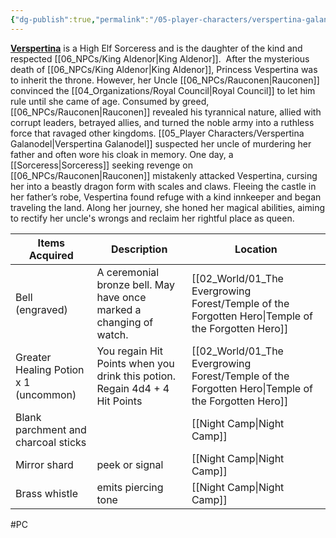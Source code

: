 ```yaml
---
{"dg-publish":true,"permalink":"/05-player-characters/verspertina-galanodel/"}
---
```



**[Verspertina](https://www.dndbeyond.com/characters/85369115)** is a High Elf Sorceress and is the daughter of the kind and respected [[06_NPCs/King Aldenor\|King Aldenor]].  After the mysterious death of [[06_NPCs/King Aldenor\|King Aldenor]], Princess Vespertina was to inherit the throne. However, her Uncle [[06_NPCs/Rauconen\|Rauconen]] convinced the [[04_Organizations/Royal Council\|Royal Council]] to let him rule until she came of age. Consumed by greed, [[06_NPCs/Rauconen\|Rauconen]] revealed his tyrannical nature, allied with corrupt leaders, betrayed allies, and turned the noble army into a ruthless force that ravaged other kingdoms. [[05_Player Characters/Verspertina Galanodel\|Verspertina Galanodel]] suspected her uncle of murdering her father and often wore his cloak in memory. One day, a [[Sorceress\|Sorceress]] seeking revenge on [[06_NPCs/Rauconen\|Rauconen]] mistakenly attacked Vespertina, cursing her into a beastly dragon form with scales and claws. Fleeing the castle in her father’s robe, Vespertina found refuge with a kind innkeeper and began traveling the land. Along her journey, she honed her magical abilities, aiming to rectify her uncle's wrongs and reclaim her rightful place as queen.

| Items Acquired                           | Description                                                                 | Location                         |
| ---------------------------------------- | --------------------------------------------------------------------------- | -------------------------------- |
| Bell (engraved)                          | A ceremonial bronze bell. May have once marked a changing of watch.         | [[02_World/01_The Evergrowing Forest/Temple of the Forgotten Hero\|Temple of the Forgotten Hero]] |
| Greater Healing Potion x 1<br>(uncommon) | You regain Hit Points when you drink this potion. Regain 4d4 + 4 Hit Points | [[02_World/01_The Evergrowing Forest/Temple of the Forgotten Hero\|Temple of the Forgotten Hero]] |
| Blank parchment and charcoal sticks      |                                                                             | [[Night Camp\|Night Camp]]                   |
| Mirror shard                             | peek or signal                                                              | [[Night Camp\|Night Camp]]                   |
| Brass whistle                            | emits piercing tone                                                         | [[Night Camp\|Night Camp]]                   |

#PC
